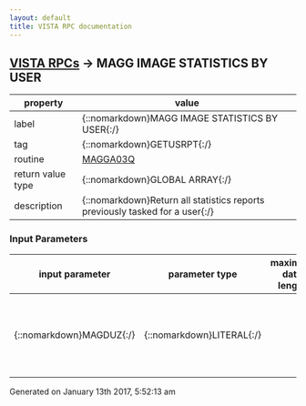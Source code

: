 ```yaml
---
layout: default
title: VISTA RPC documentation
---
```




## [VISTA RPCs](TableOfContent.md) &#8594; MAGG IMAGE STATISTICS BY USER 

 property | value 
--- | --- 
 label | {::nomarkdown}MAGG IMAGE STATISTICS BY USER{:/}
 tag | {::nomarkdown}GETUSRPT{:/}
 routine | [MAGGA03Q](http://code.osehra.org/dox/Routine_MAGGA03Q_source.html)
 return value type | {::nomarkdown}GLOBAL ARRAY{:/}
 description | {::nomarkdown}Return all statistics reports previously tasked for a user{:/}

### Input Parameters

| input parameter | parameter type | maximum data length | required | description | 
| --- | --- | --- | --- | --- | 
| {::nomarkdown}MAGDUZ{:/} | {::nomarkdown}LITERAL{:/} |  |  | {::nomarkdown}Internal ID of a user that has previously queued an Image Statistics Report.The default value is the current user DUZ.{:/} | 




 Generated on January 13th 2017, 5:52:13 am